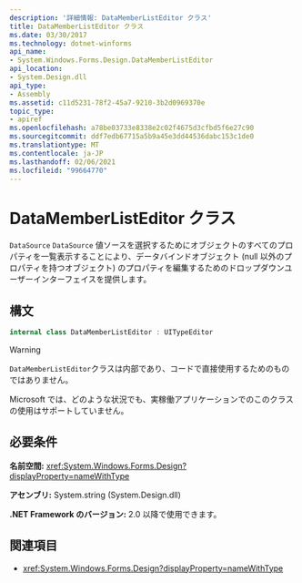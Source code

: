 ```yaml
---
description: '詳細情報: DataMemberListEditor クラス'
title: DataMemberListEditor クラス
ms.date: 03/30/2017
ms.technology: dotnet-winforms
api_name:
- System.Windows.Forms.Design.DataMemberListEditor
api_location:
- System.Design.dll
api_type:
- Assembly
ms.assetid: c11d5231-78f2-45a7-9210-3b2d0969370e
topic_type:
- apiref
ms.openlocfilehash: a78be03733e8338e2c02f4675d3cfbd5f6e27c90
ms.sourcegitcommit: ddf7edb67715a5b9a45e3dd44536dabc153c1de0
ms.translationtype: MT
ms.contentlocale: ja-JP
ms.lasthandoff: 02/06/2021
ms.locfileid: "99664770"
---
```

# <a name="datamemberlisteditor-class"></a>DataMemberListEditor クラス

`DataSource` `DataSource` 値ソースを選択するためにオブジェクトのすべてのプロパティを一覧表示することにより、データバインドオブジェクト (null 以外のプロパティを持つオブジェクト) のプロパティを編集するためのドロップダウンユーザーインターフェイスを提供します。  
  
## <a name="syntax"></a>構文
  
```csharp  
internal class DataMemberListEditor : UITypeEditor
```

> [!WARNING]
> `DataMemberListEditor`クラスは内部であり、コードで直接使用するためのものではありません。
>
> Microsoft では、どのような状況でも、実稼働アプリケーションでのこのクラスの使用はサポートしていません。
  
## <a name="requirements"></a>必要条件

**名前空間:** <xref:System.Windows.Forms.Design?displayProperty=nameWithType>  
  
**アセンブリ:** System.string (System.Design.dll)  
  
**.NET Framework のバージョン:** 2.0 以降で使用できます。  
  
## <a name="see-also"></a>関連項目

- <xref:System.Windows.Forms.Design?displayProperty=nameWithType>

